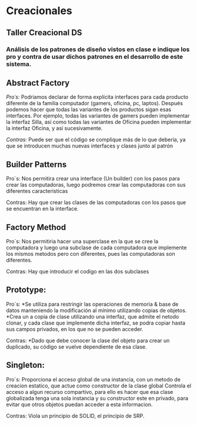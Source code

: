 # Creacionales
## Taller Creacional DS
### Análisis de los patrones de diseño vistos en clase e indique los pro y contra de usar dichos patrones en el desarrollo de este sistema.

## Abstract Factory
*Pro´s:*
Podriamos declarar de forma explícita interfaces para cada producto diferente de la familia computador (gamers, oficina, pc, laptos). Después podemos hacer que todas las variantes de los productos sigan esas interfaces. Por ejemplo, todas las variantes de gamers pueden implementar la interfaz Silla, así como todas las variantes de Oficina pueden implementar la interfaz Oficina, y así sucesivamente.

*Contras:*
Puede ser que el código se complique más de lo que debería, ya que se introducen muchas nuevas interfaces y clases junto al patrón

## Builder Patterns
Pro´s:
Nos permitira crear una interface (Un builder) con los pasos para crear las computadoras, luego podremos crear las computadoras con sus diferentes caracteristicas

Contras:
Hay que crear las clases de las computadoras con los pasos que se encuentran en la interface.


## Factory Method
Pro´s:
Nos permitiria hacer una superclase en la que se cree la computadora y luego una subclase de cada computadora que implemente los mismos metodos pero con diferentes, pues las computadoras son diferentes.

Contras:
Hay que introducir el codigo en las dos subclases

## Prototype:
Pro´s:
*Se utiliza para restringir las operaciones de memoria & base de datos manteniendo la modificación al mínimo utilizando copias de objetos.
*Crea un a copia de clase utilizando una interfaz, que admite el netodo clonar, y cada clase que implemente dicha interfaz, se podra copiar hasta sus campos privados, en los que no se pueden acceder.

Contras:
*Dado que debe conocer la clase del objeto para crear un duplicado, su código se vuelve dependiente de esa clase.


## Singleton:
Pro´s:
Proporciona el acceso global de una instancia, con un metodo de creacion estatico, que actue como constructor de la clase global
Controla el acceso a algun recurso compartivo, para ello es hacer que esa clase globalizada tenga una sola instancia y su constructor este en privado, para evitar que otros objetos puedan acceder a esta informacion.

Contras:
Viola un principio de SOLID, el principio de SRP.

